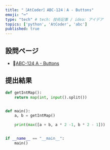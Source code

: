 ```yaml
---
title: "［AtCoder］ABC-124｜A - Buttons"
emoji: "⌨️"
type: "tech" # tech: 技術記事 / idea: アイデア
topics: ['python', 'AtCoder', 'abc']
published: true
---
```


## 設問ページ

- 🔗[ABC-124 A - Buttons](https://atcoder.jp/contests/abc124/tasks/abc124_a)

## 提出結果

```python
def getIntMap():
    return map(int, input().split())


def main():
    a, b = getIntMap()

    print(max([a + b, a * 2 -1, b * 2 - 1]))


if __name__ == "__main__":
    main()
```
